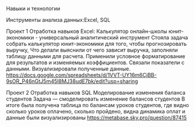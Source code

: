 Навыки и технологии

Инструменты анализа данных:Excel, SQL


Проект 1 
Отработка навыков Excel: Калькулятор онлайн-школы юнит-экономики - универсальный аналитический инструмент
     Стояла задача собрать калькулятор юнит-экономики для того, чтобы прогнозировать выручку, 
Что делали выяснили от чего зависит выручка, заполняли таблицу данными для расчета.
Применили условное форматирование для результатов и изменяемых коэффициентов. 
   Связали показатели с данными. Визуализировали полученные данные.
https://docs.google.com/spreadsheets/d/1VVT-UY16m6CjBB-9sOR_P46nGtJ5m45I8MJ38udE7bk/edit?usp=sharing

Проект 2 
Отработка навыков SQL Моделирование изменения баланса студентов
Задача — смоделировать изменение балансов студентов
В итоге была получена таблица по балансам уроков студентов, где видно сколько уроков оплачено, сколько пройдено, видна динамика оплат и данные были визуализированы
https://metabase.sky.pro/question/87415

